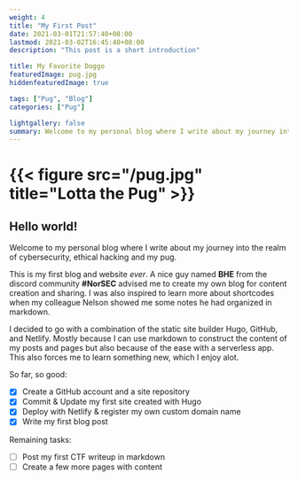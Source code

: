 ```yaml
---
weight: 4
title: "My First Post"
date: 2021-03-01T21:57:40+08:00
lastmod: 2021-03-02T16:45:40+08:00
description: "This post is a short introduction"

title: My Favorite Doggo
featuredImage: pug.jpg
hiddenfeaturedImage: true

tags: ["Pug", "Blog"]
categories: ["Pug"]

lightgallery: false
summary: Welcome to my personal blog where I write about my journey into the realm of cybersecurity, ethical hacking and my pug.
---
```





# {{< figure src="/pug.jpg" title="Lotta the Pug" >}}

## Hello world!
Welcome to my personal blog where I write about my journey into the realm of cybersecurity, ethical hacking and my pug.

This is my first blog and website _ever_. A nice guy named **BHE** from the discord community **#NorSEC** advised me to create my own blog for content creation and sharing. I was also inspired to learn more about shortcodes when my colleague Nelson showed me some notes he had organized in markdown. 

I decided to go with a combination of the static site builder Hugo, GitHub, and Netlify. Mostly because I can use markdown to construct the content of my posts and pages but also because of the ease with a serverless app. This also forces me to learn something new, which I enjoy alot.

So far, so good:

- [x] Create a GitHub account and a site repository
- [x] Commit & Update my first site created with Hugo
- [x] Deploy with Netlify & register my own custom domain name
- [x] Write my first blog post

Remaining tasks:

- [ ] Post my first CTF writeup in markdown
- [ ] Create a few more pages with content